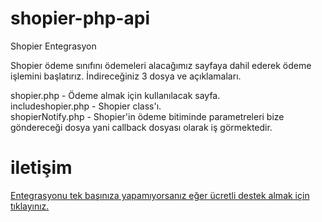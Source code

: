 # shopier-php-api

Shopier Entegrasyon

Shopier ödeme sınıfını ödemeleri alacağımız sayfaya dahil ederek ödeme işlemini başlatırız. İndireceğiniz 3 dosya ve açıklamaları.

shopier.php - Ödeme almak için kullanılacak sayfa.<br>
includeshopier.php - Shopier class'ı.<br>
shopierNotify.php - Shopier'in ödeme bitiminde parametreleri bize göndereceği dosya yani callback dosyası olarak iş görmektedir.<br>

# iletişim
<a href="https://wa.me/908503085778">Entegrasyonu tek başınıza yapamıyorsanız eğer ücretli destek almak için tıklayınız.</a>
